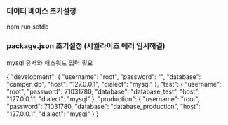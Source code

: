 ### 데이터 베이스 초기설정
npm run setdb
</br>
### package.json 초기설정 (시퀄라이즈 에러 임시해결)
mysql 유저와 패스워드 입력 필요


{
  "development": {
    "username": "root",
    "password": "",
    "database": "camper_db",
    "host": "127.0.0.1",
    "dialect": "mysql"
  },
  "test": {
    "username": "root",
    "password": 71031780,
    "database": "database_test",
    "host": "127.0.0.1",
    "dialect": "mysql"
  },
  "production": {
    "username": "root",
    "password": 71031780,
    "database": "database_production",
    "host": "127.0.0.1",
    "dialect": "mysql"
  }
}